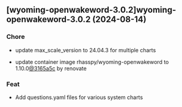 

## [wyoming-openwakeword-3.0.2]wyoming-openwakeword-3.0.2 (2024-08-14)

### Chore



- update max_scale_version to 24.04.3 for multiple charts

- update container image rhasspy/wyoming-openwakeword to 1.10.0[@3165a5c](https://github.com/3165a5c) by renovate

### Feat



- Add questions.yaml files for various system charts